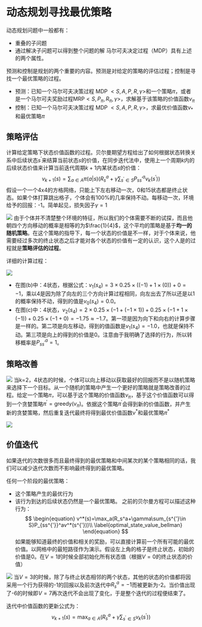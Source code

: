 # 动态规划寻找最优策略
动态规划问题中一般都有：

- 重叠的子问题
- 通过解决子问题可以得到整个问题的解
马尔可夫决定过程（MDP）具有上述的两个属性。

预测和控制是规划的两个重要的内容。预测是对给定的策略的评估过程；控制是寻找一个最优策略的过程。

- 预测：已知一个马尔可夫决策过程 MDP $<S,A,P,R,\gamma>$和一个策略$\pi$，或者是一个马尔可夫奖励过程MRP$<S,P_\pi,R_\pi,\gamma>$，求解基于该策略的价值函数$v_\pi$
- 控制：已知一个马尔可夫决策过程 MDP $<S,A,P,R,\gamma>$，求最优价值函数$v_*$和最优策略$\pi$
## 策略评估
计算给定策略下状态价值函数的过程。贝尔曼期望方程给出了如何根据状态转换关系中后续状态$s^{'}$来结算当前状态$s$的价值，在同步迭代法中，使用上一个周期$k$内的后续状态价值来计算当前迭代周期$k+1$内某状态$s$的价值：
$$
\begin{equation}
v_{k+1}(s)=\sum_{a\in A}\pi(a|s)(R_s^a+\gamma\sum_{s^{'}\in S}P_{ss^{'}}^av_k(s^{'}))
\end{equation}
$$
假设一个一个4x4的方格网络，只能上下左右移动一次，0和15状态都是终止状态。如果个体打算跳出格子，个体会有100%的几率保持不动。每移动一次，环境给予的回报：-1。简单起见，损失因子$\gamma=1$

![](https://ddayzzz-blog.oss-cn-shenzhen.aliyuncs.com/articles/rlearning/dp_mc_td_learning/grid_network.png)
由于个体并不清楚整个环境的特征，所以我们的个体需要不断的试探，而且他朝四个方向移动的概率是相等的为$\frac{1}{4}$，这个平均的策略是基于**均一的随机策略**。在这个策略的指导下，每一个状态的价值是不一样，对于个体来说，他需要经过多次的终止状态之后才能对各个状态的价值有一定的认识，这个人是的过程就是**策略评估的过程**。

详细的计算过程：

![](https://ddayzzz-blog.oss-cn-shenzhen.aliyuncs.com/articles/rlearning/dp_mc_td_learning/value_iter_network_grid.png)

- 在图(b)中：4状态，根据公式：$v_1(s_4)=3\times0.25\times((-1)+1\times(0))+0=-1$，乘以4是因为除了向左的三个方向计算过程相同，向左出去了所以还是以1的概率保持不动，得到的值是$v_0(s_4)=0.0$。
- 在图(c)中：4状态，$v_2(s_4)=2\times0.25\times(-1+(-1\times1))+0.25\times(-1+1\times(-1))+0.25\times(-1+0)=-1.75\approx-1.7$。第一项是因为向下和向右的计算步骤是一样的。第二项是向左移动，得到的值函数是$v_1(s_4)=-1.0$，也就是保持不动。第三项是向上的得到的价值是0。注意由于我明确了选择的行为，所以转移概率是$P_{ss^{'}}^a=1$。
## 策略改善
![](https://ddayzzz-blog.oss-cn-shenzhen.aliyuncs.com/articles/rlearning/dp_mc_td_learning/greedy_prolicy.png)
当k=2，4状态的时候，个体可以向上移动以获取最好的回报而不是以随机策略来选择下一个目标。从一个随机的策略中产生一个更好的策略就是策略改善的过程。给定一个策略$\pi$，可以基于这个策略的价值函数$v_\pi$，基于这个价值函数可以得到一个贪婪策略$\pi^{'}=\textrm{greedy}(v_\pi)$。依据这个策略$\pi^{'}$会得到新的价值函数，并产生新的贪婪策略，然后重复迭代最终将得到最优价值函数$v^*$和最优策略$\pi^*$

![](https://ddayzzz-blog.oss-cn-shenzhen.aliyuncs.com/articles/rlearning/dp_mc_td_learning/policy_iteration.png)
## 价值迭代
如果迭代的次数很多而且最终得到的最优策略和中间某次的某个策略相同的话，我们可以减少迭代次数而不影响最终得到的最优策略。

任何一个阶段的最优策略：

- 这个策略产生的最优行为
- 该行为到达的后续状态仍然是一个最优策略。
之前的贝尔曼方程可以描述这种行为：
$$
\begin{equation} 
v^*(s)=\max_a(R_s^a+\gamma\sum_{s^{'}\in S}P_{ss^{'}}^av^*(s^{'}))\\ 
\label{optimal_state_value_bellman} 
\end{equation}
$$
如果能够知道最终的价值和相关的奖励，可以直接计算前一个所有可能的最优价值。以网格中的最短路径作为演示。假设左上角的格子是终止状态，初始的价值是0。在$V=1$的时候全部初始化所有状态值（根据$V=0$的终止状态的价值）

![](https://ddayzzz-blog.oss-cn-shenzhen.aliyuncs.com/articles/rlearning/dp_mc_td_learning/grid_network_shortestpath.png)
当$V=3$的时候，除了与终止状态相邻的两个状态，其他的状态的价值都将因采用一个行为获得的-1的回报以及前次迭代中$R_s^a=-1$而被更新为-2。当价值出现了-6的时候即$V=7$再次迭代不会出现了变化，于是整个迭代的过程便结束了。

迭代中价值函数的更新公式为：$$v_{k+1}(s)=\max_{a\in A}(R_s^a+\gamma\sum_{s^{'}\in S}v_k(s^{'}))$$
